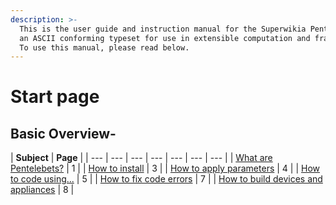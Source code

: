 ```yaml
---
description: >-
  This is the user guide and instruction manual for the Superwikia Pentelebets;
  an ASCII conforming typeset for use in extensible computation and framework.
  To use this manual, please read below.
---
```


# Start page

## Basic Overview-

| **Subject** | **Page** |
| --- | --- | --- | --- | --- | --- | --- |
| [What are Pentelebets?](what-are-pentelebets.md) | 1 |
| [How to install](how-to-install.md) | 3 |
| [How to apply parameters](untitled.md) | 4 |
| [How to code using...](how-to-code-using....md) | 5 |
| [How to fix code errors](how-to-fix-code-errors.md) | 7 |
| [How to build devices and appliances](how-to-build-devices-and-appliances.md) | 8 |

## 

